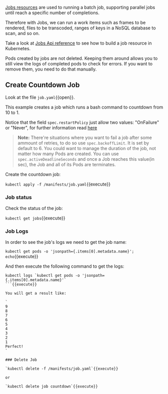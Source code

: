 [Jobs resources](https://kubernetes.io/docs/concepts/workloads/controllers/jobs-run-to-completion/) are used to running a batch job, supporting parallel jobs until reach a specific number of completions.

Therefore with Jobs, we can run a work items such as frames to be rendered, files to be transcoded, ranges of keys in a NoSQL database to scan, and so on.

Take a look at [Jobs Api reference](https://kubernetes.io/docs/reference/generated/kubernetes-api/v1.11/#job-v1-batch) to see how to build a job resource in Kubernetes.

Pods created by jobs are not deleted. Keeping them around allows you to still view the logs of completed pods to check for errors. If you want to remove them, you need to do that manually.

## Create Countdown Job

Look at the file `job.yaml`{{open}}. 

This example creates a job which runs a bash command to countdown from 10 to 1.

Notice that the field `spec.restartPolicy` just allow two values: "OnFailure" or "Never", for further information read [here](https://kubernetes.io/docs/concepts/workloads/pods/pod-lifecycle/#example-states)

> **Note:** There're situations where you want to fail a job after some ammount of retries, to do so use `spec.backoffLimit`. It is set by default to 6.
> You could want to manage the duration of the job, not matter how many Pods are created. You can use `spec.activeDeadlineSeconds` and once a Job reaches this value(in sec), the Job and all of its Pods are terminates.

Create the countdown job:

`kubectl apply -f /manifests/job.yaml`{{execute}}

### Job status

Check the status of the job:

`kubectl get jobs`{{execute}}

### Job Logs

In order to see the job's logs we need to get the job name:

`kubectl get pods -o 'jsonpath={.items[0].metadata.name}'; echo`{{execute}}

And then execute the following command to get the logs:

```
kubectl logs `kubectl get pods -o 'jsonpath={.items[0].metadata.name}'` 
```{{execute}}

You will get a result like:

`
9
8
7
6
5
4
3
2
1
Perfect!
`

### Delete Job

`kubectl delete -f /manifests/job.yaml`{{execute}}

or 

`kubectl delete job countdown`{{execute}}